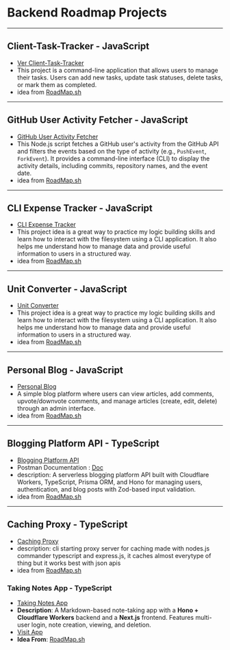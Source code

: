 # Backend Roadmap Projects

---

## Client-Task-Tracker - JavaScript

- [Ver Client-Task-Tracker](./cli-task-tracker/)
- This project is a command-line application that allows users to manage their tasks. Users can add new tasks, update task statuses, delete tasks, or mark them as completed.
- idea from [RoadMap.sh](https://roadmap.sh/projects/task-tracker)

---

## GitHub User Activity Fetcher - JavaScript

- [GitHub User Activity Fetcher](./github-user-activity/)
- This Node.js script fetches a GitHub user's activity from the GitHub API and filters the events based on the type of activity (e.g., `PushEvent`, `ForkEvent`). It provides a command-line interface (CLI) to display the activity details, including commits, repository names, and the event date.
- idea from [RoadMap.sh](https://roadmap.sh/projects/github-user-activity)

---

## CLI Expense Tracker - JavaScript

- [CLI Expense Tracker ](./cli-expense-tracker/)
- This project idea is a great way to practice my logic building skills and learn how to interact with the filesystem using a CLI application. It also helps me understand how to manage data and provide useful information to users in a structured way.
- idea from [RoadMap.sh](https://roadmap.sh/projects/expense-tracker)

---

## Unit Converter - JavaScript

- [Unit Converter](./unit-converter/)
- This project idea is a great way to practice my logic building skills and learn how to interact with the filesystem using a CLI application. It also helps me understand how to manage data and provide useful information to users in a structured way.
- idea from [RoadMap.sh](https://roadmap.sh/projects/unit-converter)

---

## Personal Blog - JavaScript

- [Personal Blog](./personal-blog/)
- A simple blog platform where users can view articles, add comments, upvote/downvote comments, and manage articles (create, edit, delete) through an admin interface.
- idea from [RoadMap.sh](https://roadmap.sh/projects/personal-blog)

---

## Blogging Platform API - TypeScript

- [Blogging Platform API](./api-blogging-platform/)
- Postman Documentation : [Doc](https://documenter.getpostman.com/view/27311000/2sAY4rDQJG)
- description: A serverless blogging platform API built with Cloudflare Workers, TypeScript, Prisma ORM, and Hono for managing users, authentication, and blog posts with Zod-based input validation.
- idea from [RoadMap.sh](https://roadmap.sh/projects/blogging-platform-api)

---

## Caching Proxy - TypeScript

- [Caching Proxy](./cli-caching-proxy/)
- description: cli starting proxy server for caching made with nodes.js commander typescript and express.js, it caches almost everytype of thing but it works best with json apis
- idea from [RoadMap.sh](https://roadmap.sh/projects/caching-server)

### Taking Notes App - TypeScript

- [Taking Notes App](./note-takin-app/)
- **Description**: A Markdown-based note-taking app with a **Hono + Cloudflare Workers** backend and a **Next.js** frontend. Features multi-user login, note creation, viewing, and deletion.
- [Visit App](https://backend-projects-2aoir323m-simonperos-projects.vercel.app)
- **Idea From**: [RoadMap.sh](https://roadmap.sh/projects/markdown-note-taking-app)

